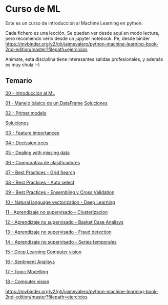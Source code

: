 
# Curso de ML

Este es un curso de introducción al Machine Learning en python.

Cada fichero es una lección. Se pueden ver desde aquí en modo lectura, pero recomiendo verlo desde un jupyter notebook. Pe, desde binder https://mybinder.org/v2/gh/jaimevalero/python-machine-learning-book-2nd-edition/master?filepath=ejercicios

Anímate, esta disciplina tiene interesantes salidas profesionales, y además es muy chula :-)

## Temario


[00 - Introducción al ML](https://github.com/jaimevalero/python-machine-learning-book-2nd-edition/blob/master/ejercicios/Ejercicio%2000%20-%20Introducci%C3%B3n.ipynb)

[01 - Manejo básico de un DataFrame](https://github.com/jaimevalero/python-machine-learning-book-2nd-edition/blob/master/ejercicios/Ejercicio%2001%20-%20Manejo%20DataFrame.ipynb) 
  [Soluciones](https://github.com/jaimevalero/python-machine-learning-book-2nd-edition/blob/master/ejercicios/Ejercicio%2001%20-%20Soluciones.ipynb)

[02 - Primer modelo](https://github.com/jaimevalero/python-machine-learning-book-2nd-edition/blob/master/ejercicios/Ejercicio%2002%20-%20Primer%20modelo.ipynb)

  [Soluciones](https://github.com/jaimevalero/python-machine-learning-book-2nd-edition/blob/master/ejercicios/Ejercicio%2002%20-%20Soluciones.ipynb)

[03 - Feature importances](https://github.com/jaimevalero/python-machine-learning-book-2nd-edition/blob/master/ejercicios/Ejercicio%2003%20-%20Feature%20importances.ipynb)

[04 - Decission trees](https://github.com/jaimevalero/python-machine-learning-book-2nd-edition/blob/master/ejercicios/Ejercicio%2004%20-%20Decission%20trees.ipynb)

[05 - Dealing with missing data](https://github.com/jaimevalero/python-machine-learning-book-2nd-edition/blob/master/ejercicios/Ejercicio%2005%20-%20Dealing%20with%20missing%20data.ipynb)

[06 - Comparativa de clasificadores](https://github.com/jaimevalero/python-machine-learning-book-2nd-edition/blob/master/ejercicios/Ejercicio%2006%20-%20Comparativa%20de%20clasificadores.ipynb)

[07 - Best Practices - Grid Search](https://github.com/jaimevalero/python-machine-learning-book-2nd-edition/blob/master/ejercicios/Ejercicio%2007%20-%20Best%20Practices%20-%20Grid%20Search.ipynb)

[08 - Best Practices - Auto select](https://github.com/jaimevalero/python-machine-learning-book-2nd-edition/blob/master/ejercicios/Ejercicio%2008%20-%20Best%20Practices%20-%20Auto%20select.ipynb)

[09 - Best Practices - Ensembling y Cross Validation](https://github.com/jaimevalero/python-machine-learning-book-2nd-edition/blob/master/ejercicios/Ejercicio%2009%20-%20Best%20Practices%20-%20Ensembling%20y%20Cross%20Validation.ipynb)

[10 - Natural language vectorization - Deep Learning](https://github.com/jaimevalero/python-machine-learning-book-2nd-edition/blob/master/ejercicios/Ejercicio%2010%20-%20Natural%20language%20vectorization%20-%20Deep%20Learning.ipynb)

[11 - Aprendizaje no supervisado – Clusterizacion](https://github.com/jaimevalero/python-machine-learning-book-2nd-edition/blob/master/ejercicios/Ejercicio%2011%20-%20Aprendizaje%20no%20supervisado%20-%20Clusterizacion.ipynb)

[12 - Aprendizaje no supervisado - Basket Case Analisys](https://github.com/jaimevalero/python-machine-learning-book-2nd-edition/blob/master/ejercicios/Ejercicio%2012%20-%20Aprendizaje%20no%20supervisado%20-%20Basket%20Case%20Analisys.ipynb)

[13 - Aprendizaje no supervisado - Fraud detection](https://github.com/jaimevalero/python-machine-learning-book-2nd-edition/blob/master/ejercicios/Ejercicio%2013%20-%20Aprendizaje%20no%20supervisado%20-%20Fraud%20detection.ipynb)

[14 - Aprendizaje no supervisado - Series temporales](https://github.com/jaimevalero/python-machine-learning-book-2nd-edition/blob/master/ejercicios/Ejercicio%2014%20-%20Aprendizaje%20no%20supervisado%20-%20Series%20temporales.ipynb)

[15 - Deep Learning	Computer vision](https://github.com/jaimevalero/python-machine-learning-book-2nd-edition/blob/master/ejercicios/Ejercicio%2015%20-%20Deep%20Learning-Copy1.ipynb)

[16 - Sentiment Analisys](https://github.com/jaimevalero/python-machine-learning-book-2nd-edition/blob/master/ejercicios/Ejercicio%2016%20-%20Sentiment%20Analisys.ipynb)

[17 - Topic Modelling](https://github.com/jaimevalero/python-machine-learning-book-2nd-edition/blob/master/ejercicios/Ejercicio%2017%20-%20Topic%20Modelling.ipynb)

[18 - Computer vision](https://github.com/jaimevalero/python-machine-learning-book-2nd-edition/blob/master/ejercicios/Ejercicio%2018%20-%20Computer%20vision.ipynb)

https://mybinder.org/v2/gh/jaimevalero/python-machine-learning-book-2nd-edition/master?filepath=ejercicios
